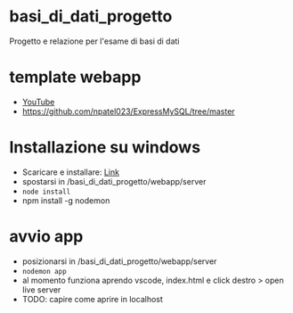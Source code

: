 # basi_di_dati_progetto
Progetto e relazione per l'esame di basi di dati

# template webapp
- [YouTube](https://www.youtube.com/watch?v=vrj9AohVhPA)
- https://github.com/npatel023/ExpressMySQL/tree/master

# Installazione su windows
- Scaricare e installare: [Link](https://nodejs.org/en/download/prebuilt-installer)
- spostarsi in /basi_di_dati_progetto/webapp/server
- `node install`
- npm install -g nodemon


# avvio app
- posizionarsi in /basi_di_dati_progetto/webapp/server
- `nodemon app`
- al momento funziona aprendo vscode, index.html e click destro > open live server
- TODO: capire come aprire in localhost
<!-- - andare a http://localhost:5000/ -->